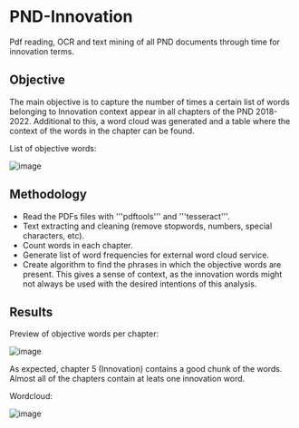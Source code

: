 # PND-Innovation
Pdf reading, OCR and text mining of all PND documents through time for innovation terms.

## Objective
The main objective is to capture the number of times a certain list of words belonging to Innovation context appear in all chapters of the PND 2018-2022. Additional to this, a word cloud was generated and a table where the context of the words in the chapter can be found.

List of objective words: 

![image](https://github.com/FoxHound112263/PND-Innovation/blob/master/Palabras%20innovaci%C3%B3n/img%20for%20repo/objective.png)

## Methodology
* Read the PDFs files with '''pdftools''' and '''tesseract'''.
* Text extracting and cleaning (remove stopwords, numbers, special characters, etc).
* Count words in each chapter.
* Generate list of word frequencies for external word cloud service.
* Create algorithm to find the phrases in which the objective words are present. This gives a sense of context, as the innovation words might not always be used with the desired intentions of this analysis.

## Results

Preview of objective words per chapter: 

![image](https://github.com/FoxHound112263/PND-Innovation/blob/master/Palabras%20innovaci%C3%B3n/img%20for%20repo/count.png)

As expected, chapter 5 (Innovation) contains a good chunk of the words. Almost all of the chapters contain at leats one innovation word.

Wordcloud: 

![image](https://github.com/FoxHound112263/PND-Innovation/blob/master/Palabras%20innovaci%C3%B3n/nube.png)
